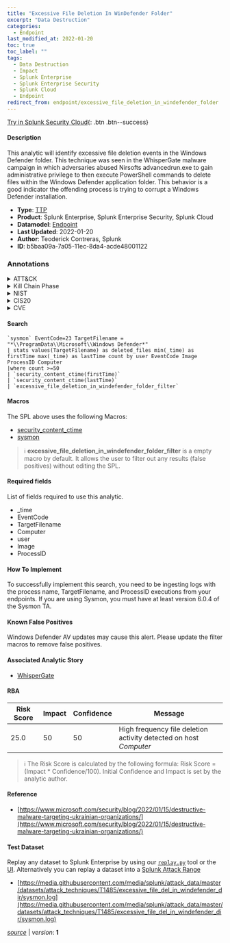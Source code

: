 ```yaml
---
title: "Excessive File Deletion In WinDefender Folder"
excerpt: "Data Destruction"
categories:
  - Endpoint
last_modified_at: 2022-01-20
toc: true
toc_label: ""
tags:
  - Data Destruction
  - Impact
  - Splunk Enterprise
  - Splunk Enterprise Security
  - Splunk Cloud
  - Endpoint
redirect_from: endpoint/excessive_file_deletion_in_windefender_folder
---
```




[Try in Splunk Security Cloud](https://www.splunk.com/en_us/cyber-security.html){: .btn .btn--success}

#### Description

This analytic will identify excessive file deletion events in the Windows Defender folder. This technique was seen in the WhisperGate malware campaign in which adversaries abused Nirsofts advancedrun.exe to gain administrative privilege to then execute PowerShell commands to delete files within the Windows Defender application folder. This behavior is a good indicator the offending process is trying to corrupt a Windows Defender installation.

- **Type**: [TTP](https://github.com/splunk/security_content/wiki/Detection-Analytic-Types)
- **Product**: Splunk Enterprise, Splunk Enterprise Security, Splunk Cloud
- **Datamodel**: [Endpoint](https://docs.splunk.com/Documentation/CIM/latest/User/Endpoint)
- **Last Updated**: 2022-01-20
- **Author**: Teoderick Contreras, Splunk
- **ID**: b5baa09a-7a05-11ec-8da4-acde48001122

### Annotations
<details>
  <summary>ATT&CK</summary>

<div markdown="1">

#### [ATT&CK](https://attack.mitre.org/)

| ID          | Technique   | Tactic         |
| ----------- | ----------- |--------------- |
| [T1485](https://attack.mitre.org/techniques/T1485/) | Data Destruction | Impact |

</div>
</details>


<details>
  <summary>Kill Chain Phase</summary>

<div markdown="1">

* Exploitation


</div>
</details>


<details>
  <summary>NIST</summary>

<div markdown="1">

* DE.CM



</div>
</details>

<details>
  <summary>CIS20</summary>

<div markdown="1">

* CIS 3
* CIS 5
* CIS 16



</div>
</details>

<details>
  <summary>CVE</summary>

<div markdown="1">


</div>
</details>


#### Search

```
`sysmon` EventCode=23 TargetFilename = "*\\ProgramData\\Microsoft\\Windows Defender*" 
| stats values(TargetFilename) as deleted_files min(_time) as firstTime max(_time) as lastTime count by user EventCode Image ProcessID Computer 
|where count >=50 
| `security_content_ctime(firstTime)` 
| `security_content_ctime(lastTime)` 
| `excessive_file_deletion_in_windefender_folder_filter`
```

#### Macros
The SPL above uses the following Macros:
* [security_content_ctime](https://github.com/splunk/security_content/blob/develop/macros/security_content_ctime.yml)
* [sysmon](https://github.com/splunk/security_content/blob/develop/macros/sysmon.yml)

> :information_source:
> **excessive_file_deletion_in_windefender_folder_filter** is a empty macro by default. It allows the user to filter out any results (false positives) without editing the SPL.



#### Required fields
List of fields required to use this analytic.
* _time
* EventCode
* TargetFilename
* Computer
* user
* Image
* ProcessID



#### How To Implement
To successfully implement this search, you need to be ingesting logs with the process name, TargetFilename, and ProcessID executions from your endpoints. If you are using Sysmon, you must have at least version 6.0.4 of the Sysmon TA.
#### Known False Positives
Windows Defender AV updates may cause this alert. Please update the filter macros to remove false positives.

#### Associated Analytic Story
* [WhisperGate](/stories/whispergate)




#### RBA

| Risk Score  | Impact      | Confidence   | Message      |
| ----------- | ----------- |--------------|--------------|
| 25.0 | 50 | 50 | High frequency file deletion activity detected on host $Computer$ |


> :information_source:
> The Risk Score is calculated by the following formula: Risk Score = (Impact * Confidence/100). Initial Confidence and Impact is set by the analytic author.


#### Reference

* [https://www.microsoft.com/security/blog/2022/01/15/destructive-malware-targeting-ukrainian-organizations/](https://www.microsoft.com/security/blog/2022/01/15/destructive-malware-targeting-ukrainian-organizations/)



#### Test Dataset
Replay any dataset to Splunk Enterprise by using our [`replay.py`](https://github.com/splunk/attack_data#using-replaypy) tool or the [UI](https://github.com/splunk/attack_data#using-ui).
Alternatively you can replay a dataset into a [Splunk Attack Range](https://github.com/splunk/attack_range#replay-dumps-into-attack-range-splunk-server)

* [https://media.githubusercontent.com/media/splunk/attack_data/master/datasets/attack_techniques/T1485/excessive_file_del_in_windefender_dir/sysmon.log](https://media.githubusercontent.com/media/splunk/attack_data/master/datasets/attack_techniques/T1485/excessive_file_del_in_windefender_dir/sysmon.log)



[*source*](https://github.com/splunk/security_content/tree/develop/detections/endpoint/excessive_file_deletion_in_windefender_folder.yml) \| *version*: **1**